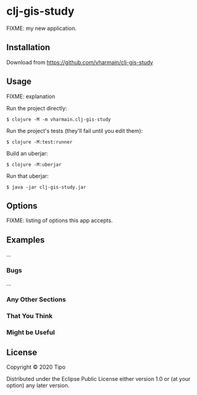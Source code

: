# clj-gis-study

FIXME: my new application.

## Installation

Download from https://github.com/vharmain/clj-gis-study

## Usage

FIXME: explanation

Run the project directly:

    $ clojure -M -m vharmain.clj-gis-study

Run the project's tests (they'll fail until you edit them):

    $ clojure -M:test:runner

Build an uberjar:

    $ clojure -M:uberjar

Run that uberjar:

    $ java -jar clj-gis-study.jar

## Options

FIXME: listing of options this app accepts.

## Examples

...

### Bugs

...

### Any Other Sections
### That You Think
### Might be Useful

## License

Copyright © 2020 Tipo

Distributed under the Eclipse Public License either version 1.0 or (at
your option) any later version.
